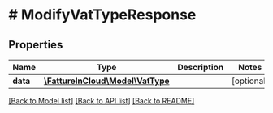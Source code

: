 # # ModifyVatTypeResponse

## Properties

Name | Type | Description | Notes
------------ | ------------- | ------------- | -------------
**data** | [**\FattureInCloud\Model\VatType**](VatType.md) |  | [optional]

[[Back to Model list]](../../README.md#models) [[Back to API list]](../../README.md#endpoints) [[Back to README]](../../README.md)
